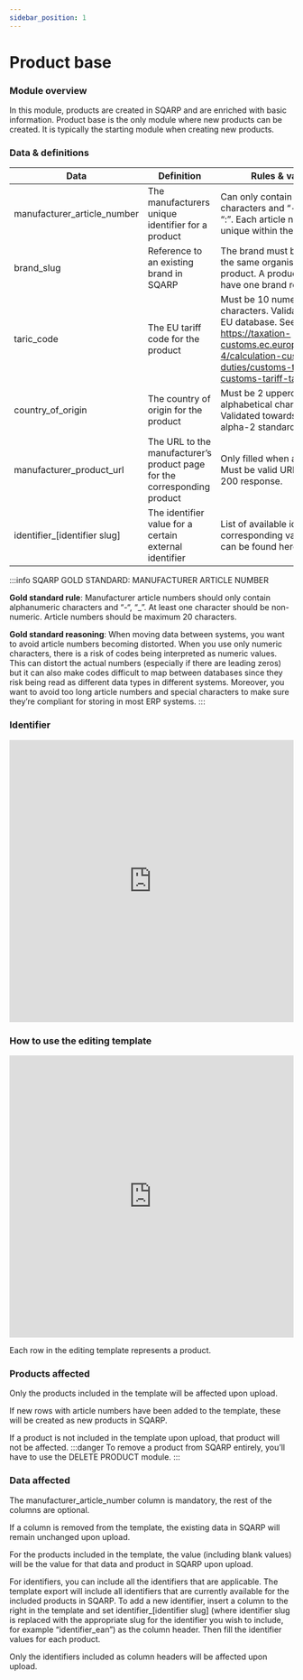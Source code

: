 ```yaml
---
sidebar_position: 1
---
```

# Product base

### Module overview

In this module, products are created in SQARP and are enriched with basic information. Product base is the only module where new products can be created. It is typically the starting module when creating new products.

### Data & definitions

| Data | Definition | Rules & validation |
| --- | --- | --- |
| manufacturer\_article\_number | The manufacturers unique identifier for a product | Can only contain alphanumerical characters and “-“, “\_”, “/”, ”.”, “:”. Each article number must be unique within the organisation. |
| brand\_slug | Reference to an existing brand in SQARP | The brand must be owned by the same organisation as the product. A product can only have one brand reference. |
| taric\_code | The EU tariff code for the product | Must be 10 numerical characters. Validated towards EU database. See https://taxation-customs.ec.europa.eu/customs-4/calculation-customs-duties/customs-tariff/eu-customs-tariff-taric\_en |
| country\_of\_origin | The country of origin for the product | Must be 2 uppercased alphabetical characters. Validated towards ISO 3166-1 alpha-2 standard. |
| manufacturer\_product\_url | The URL to the manufacturer’s product page for the corresponding product | Only filled when applicable. Must be valid URL. Validated for 200 response. |
| identifier\_[identifier slug] | The identifier value for a certain external identifier | List of available identifiers and corresponding validation rules can be found here. |

:::info SQARP GOLD STANDARD: MANUFACTURER ARTICLE NUMBER


**Gold standard rule**: Manufacturer article numbers should only contain alphanumeric characters and “-“, “\_”. At least one character should be non-numeric. Article numbers should be maximum 20 characters.

**Gold standard reasoning**: When moving data between systems, you want to avoid article numbers becoming distorted. When you use only numeric characters, there is a risk of codes being interpreted as numeric values. This can distort the actual numbers (especially if there are leading zeros) but it can also make codes difficult to map between databases since they risk being read as different data types in different systems. Moreover, you want to avoid too long article numbers and special characters to make sure they’re compliant for storing in most ERP systems.
:::

### Identifier

<iframe width="100%" height="500" src="https://sqarp.retool.com/embedded/public/4082b842-e128-4fe6-a3e9-513074a43181" frameborder="0" allow="accelerometer; autoplay; encrypted-media; gyroscope; picture-in-picture" allowfullscreen></iframe>

<!-- ### How to generate the editing template from SQARP

[Insert description for how to generate template] -->

### How to use the editing template

<iframe width="100%" height="500" src="https://www.youtube.com/embed/J8lwKXjCoJ8?si=QOWXuhQ0aBkhlzfb" title="YouTube video player" frameborder="0" allow="accelerometer; autoplay; clipboard-write; encrypted-media; gyroscope; picture-in-picture; web-share" allowfullscreen></iframe>

Each row in the editing template represents a product.

### Products affected

Only the products included in the template will be affected upon upload.

If new rows with article numbers have been added to the template, these will be created as new products in SQARP.

If a product is not included in the template upon upload, that product will not be affected.
:::danger
To remove a product from SQARP entirely, you’ll have to use the DELETE PRODUCT module.
:::
### Data affected

The manufacturer\_article\_number column is mandatory, the rest of the columns are optional.

If a column is removed from the template, the existing data in SQARP will remain unchanged upon upload.

For the products included in the template, the value (including blank values) will be the value for that data and product in SQARP upon upload.

For identifiers, you can include all the identifiers that are applicable. The template export will include all identifiers that are currently available for the included products in SQARP. To add a new identifier, insert a column to the right in the template and set identifier\_[identifier slug] (where identifier slug is replaced with the appropriate slug for the identifier you wish to include, for example “identifier\_ean”) as the column header. Then fill the identifier values for each product.

Only the identifiers included as column headers will be affected upon upload.